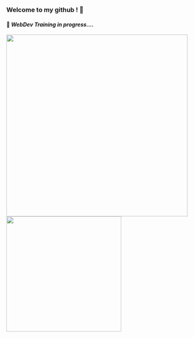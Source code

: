 ### Welcome to my github ! 👋  

#### 👀 *WebDev Training in progress....* 
<a href ="https://github.com/anuraghazra/github-readme-stats"> 
  <img  align="center" src ="https://github-readme-stats.vercel.app/api?username=AlineBsr&theme=onedark&count_private=true&hide=stars,issues&show_icons=true&disable_animations=1" width="475px" />
 </a>
<a  href ="https://github.com/anuraghazra/github-readme-stats" > 
  <img  align="center" src="https://github-readme-stats.vercel.app/api/top-langs/?username=AlineBsr&theme=onedark&layout=compact&repo=github-readme-stats" width="301px" />
 </a> 

<!--
**AlineBsr/AlineBsr** is a ✨ _special_ ✨ repository because its `README.md` (this file) appears on your GitHub profile.

Here are some ideas to get you started:
- 🔭 I’m currently working on ...

- 🌱 I’m currently learning  HTML/CSS, JavaScript, PHP, SQL 
- 🔭 I’m currently working on ...
- 🌱 I’m currently learning ...
- 👯 I’m looking to collaborate on ...
- 🤔 I’m looking for help with ...
- 💬 Ask me about ...
- 📫 How to reach me: ...
- 😄 Pronouns: ...
- ⚡ Fun fact: ...
-->
